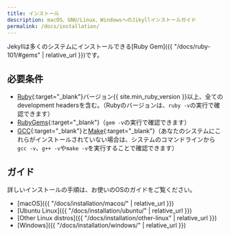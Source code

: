 ```yaml
---
title: インストール
description: macOS、GNU/Linux、WindowsへのJikyllインストールガイド
permalink: /docs/installation/
---
```

<!-- ---
title: Installation
description: Official guide to install Jekyll on macOS, GNU/Linux or Windows.
permalink: /docs/installation/
--- -->

Jekyllは多くのシステムにインストールできる[Ruby Gem]({{ "/docs/ruby-101/#gems" | relative_url }})です。
<!-- Jekyll is a [Ruby Gem](/docs/ruby-101/#gems) that can be installed on most systems. -->

## 必要条件
<!-- ## Requirements -->

* [Ruby](https://www.ruby-lang.org/en/downloads/){:target="_blank"}バージョン{{ site.min_ruby_version }}以上、全てのdevelopment headersを含む。（Rubyのバージョンは、`ruby -v`の実行で確認できます）
* [RubyGems](https://rubygems.org/pages/download){:target="_blank"}（`gem -v`の実行で確認できます）
* [GCC](https://gcc.gnu.org/install/){:target="_blank"}と[Make](https://www.gnu.org/software/make/){:target="_blank"}（あなたのシステムにこれらがインストールされていない場合は、システムのコマンドラインから`gcc -v`、`g++ -v`や`make -v`を実行することで確認できます）

<!-- * [Ruby](https://www.ruby-lang.org/en/downloads/) version {{ site.min_ruby_version }} or above, including all development headers (ruby version can be checked by running `ruby -v`)
* [RubyGems](https://rubygems.org/pages/download) (which you can check by running `gem -v`)
* [GCC](https://gcc.gnu.org/install/) and [Make](https://www.gnu.org/software/make/) (in case your system doesn't have them installed, which you can check by running `gcc -v`,`g++ -v`  and `make -v` in your system's command line interface) -->

## ガイド
<!-- ## Guides -->

詳しいインストールの手順は、お使いのOSのガイドをご覧ください。

<!-- For detailed install instructions have a look at the guide for your operating system. -->

* [macOS]({{ "/docs/installation/macos/" | relative_url }})
* [Ubuntu Linux]({{ "/docs/installation/ubuntu/" | relative_url }})
* [Other Linux distros]({{ "/docs/installation/other-linux" | relative_url }})
* [Windows]({{ "/docs/installation/windows/" | relative_url }})

<!-- * [macOS](/docs/installation/macos/)
* [Ubuntu Linux](/docs/installation/ubuntu/)
* [Other Linux distros](/docs/installation/other-linux)
* [Windows](/docs/installation/windows/) -->

